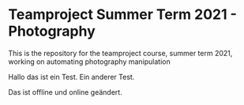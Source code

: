 # Teamproject Summer Term 2021 - Photography
This is the repository for the teamproject course, summer term 2021, working on automating photography manipulation

Hallo das ist ein Test. Ein anderer Test. 

Das ist offline und online geändert. 
